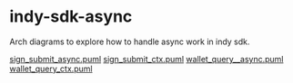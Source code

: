 # indy-sdk-async

Arch diagrams to explore how to handle async work in indy sdk.

[sign_submit_async.puml](sign_submit_async.puml)
[sign_submit_ctx.puml](sign_submit_ctx.puml)
[wallet_query__async.puml](wallet_query_.async.puml)
[wallet_query_ctx.puml](wallet_query_ctx.puml)
